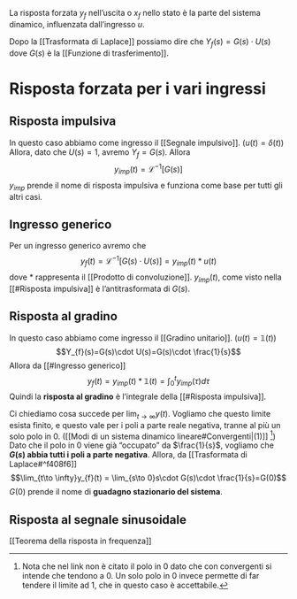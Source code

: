 La risposta forzata $y_{f}$ nell’uscita o $x_{f}$ nello stato è la parte del sistema dinamico, influenzata dall’ingresso $u$.

Dopo la [[Trasformata di Laplace]] possiamo dire che $Y_{f}(s) = G(s)\cdot U(s)$ dove $G(s)$ è la [[Funzione di trasferimento]].

# Risposta forzata per i vari ingressi
## Risposta impulsiva
In questo caso abbiamo come ingresso il [[Segnale impulsivo]]. ($u(t)=\delta(t)$)
Allora, dato che $U(s)=1$, avremo $Y_{f}=G(s)$.
Allora $$y_{imp}(t)=\mathcal{L}^{-1}[G(s)]$$
$y_{imp}$ prende il nome di risposta impulsiva e funziona come base per tutti gli altri casi.

## Ingresso generico
Per un ingresso generico avremo che $$y_{f}(t)=\mathcal{L}^{-1}[G(s)\cdot U(s)]=y_{imp}(t)*u(t)$$
dove $*$ rappresenta il [[Prodotto di convoluzione]].
$y_{imp}(t)$, come visto nella [[#Risposta impulsiva]] è l’antitrasformata di $G(s)$.
## Risposta al gradino
In questo caso abbiamo come ingresso il [[Gradino unitario]]. ($u(t)=\mathbb{1}(t)$)
$$Y_{f}(s)=G(s)\cdot U(s)=G(s)\cdot \frac{1}{s}$$
Allora da [[#Ingresso generico]]
$$y_{f}(t)=y_{imp}(t)*\mathbb{1}(t)=\int_{0}^{t}y_{imp}(\tau)d\tau$$
Quindi la **risposta al gradino** è l’integrale della [[#Risposta impulsiva]].

Ci chiediamo cosa succede per $\lim_{t\to \infty}y(t)$.
Vogliamo che questo limite esista finito, e questo vale per i poli a parte reale negativa, tranne al più un solo polo in 0. ([[Modi di un sistema dinamico lineare#Convergenti|(1)]] [^1])
Dato che il polo in 0 viene già “occupato” da $\frac{1}{s}$, vogliamo che **$G(s)$ abbia tutti i poli a parte negativa**.
Allora, da [[Trasformata di Laplace#^f408f6]]
$$\lim_{t\to \infty}y_{f}(t) = \lim_{s\to 0}s\cdot G(s)\cdot \frac{1}{s}=G(0)$$
$G(0)$ prende il nome di **guadagno stazionario del sistema**.




[^1]: Nota che nel link non è citato il polo in 0 dato che con convergenti si intende che tendono a 0. Un solo polo in 0 invece permette di far tendere il limite ad 1, che in questo caso è accettabile.

## Risposta al segnale sinusoidale
[[Teorema della risposta in frequenza]]